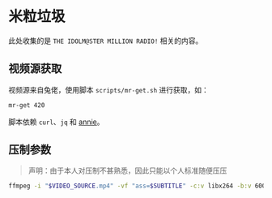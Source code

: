 # 米粒垃圾

此处收集的是 `THE IDOLM@STER MILLION RADIO!` 相关的内容。

## 视频源获取

视频源来自兔佬，使用脚本 `scripts/mr-get.sh` 进行获取，如：

```bash
mr-get 420
```

脚本依赖 `curl`、`jq` 和 [annie](https://github.com/iawia002/annie)。

## 压制参数

> 声明：由于本人对压制不甚熟悉，因此只能以个人标准随便压压

```bash
ffmpeg -i "$VIDEO_SOURCE.mp4" -vf "ass=$SUBTITLE" -c:v libx264 -b:v 6000k -profile:v main -c:a aac -b:a 320k "$OUTPUT.mkv"
```